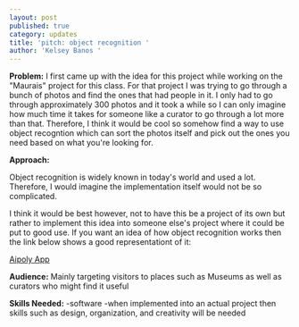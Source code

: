 ```yaml
---
layout: post
published: true
category: updates
title: 'pitch: object recognition '
author: 'Kelsey Banos '
---
```


**Problem:**
	I first came up with the idea for this project while working on the "Maurais" project for this class. For that project I was trying to go through a bunch of photos and find the ones that had people in it. I only had to go through approximately 300 photos and it took a while so I can only imagine how much time it takes for someone like a curator to go through a lot more than that. Therefore, I think it would be cool so somehow find a way to use object recogntion which can sort the photos itself and pick out the ones you need based on what you're looking for. 

**Approach:**

Object recognition is widely known in today's world and used a lot. Therefore, I would imagine the implementation itself would not be so complicated. 

I think it would be best however, not to have this be a project of its own but rather to implement this idea into someone else's project where it could be put to good use. If you want an idea of how object recognition works then the link below shows a good representationt of it: 

[Aipoly App ](https://www.youtube.com/watch?v=ANGb5yIoZ-U)


**Audience:** 
Mainly targeting visitors to places such as Museums as well as curators who might find it useful 

**Skills Needed:**
-software 
-when implemented into an actual project then skills such as design, organization, and creativity will be needed
